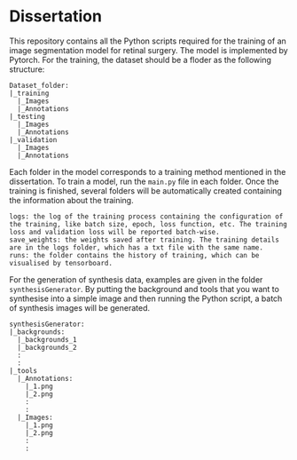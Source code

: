 # Dissertation
This repository contains all the Python scripts required for the training of an image segmentation model for retinal surgery. The model is implemented by Pytorch.
For the training, the dataset should be a floder as the following structure:
```
Dataset_folder:
|_training
  |_Images
  |_Annotations
|_testing
  |_Images
  |_Annotations
|_validation
  |_Images
  |_Annotations
```
Each folder in the model corresponds to a training method mentioned in the dissertation. To train a model, run the `main.py` file in each folder. Once the training is finished, several folders will be automatically created containing the information about the training.
```
logs: the log of the training process containing the configuration of the training, like batch size, epoch, loss function, etc. The training loss and validation loss will be reported batch-wise.
save_weights: the weights saved after training. The training details are in the logs folder, which has a txt file with the same name.
runs: the folder contains the history of training, which can be visualised by tensorboard.
```
For the generation of synthesis data, examples are given in the folder `synthesisGenerator`. By putting the background and tools that you want to synthesise into a simple image and then running the Python script, a batch of synthesis images will be generated.
```
synthesisGenerator:
|_backgrounds:
  |_backgrounds_1
  |_backgrounds_2
  :
  :
|_tools
  |_Annotations:
    |_1.png
    |_2.png
    :
    :
  |_Images:
    |_1.png
    |_2.png
    :
    :
```

